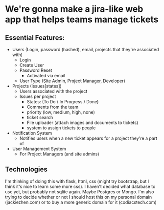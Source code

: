 # We're gonna make a jira-like web app that helps teams manage tickets

## Essential Features: 
- Users (Login, password (hashed), email, projects that they're associated with)
  - Login
  - Create User
  - Password Reset
    - Activated via email
  - User Type (Site Admin, Project Manager, Developer)
- Projects (Issues[states])
  - Users associated with the project
  - Issues per project
    - States: (To Do / In Progress / Done)
    - Comments from the team
    - priority (low, medium, high, none)
    - ticket search
    - File uploader (attach images and documents to tickets)
    - system to assign tickets to people
- Notification System
  - Notifies users when a new ticket appears for a project they're a part of
- User Management System
  - For Project Managers (and site admins)

## Technologies
I'm thinking of doing this with flask, html, css (might try bootstrap, but 
I think it's nice to learn some more css). I haven't decided what database to
use yet, but probably not sqlite again. Maybe Postgres or Mongo. I'm also
trying to decide whether or not I should host this on my personal domain (jackiezhen.com)
or to buy a more generic domain for it (codiacstech.com)
